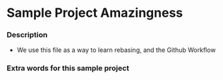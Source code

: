 # Sample Project Amazingness

### Description
- We use this file as a way to learn rebasing, and the Github Workflow

### Extra words for this sample project